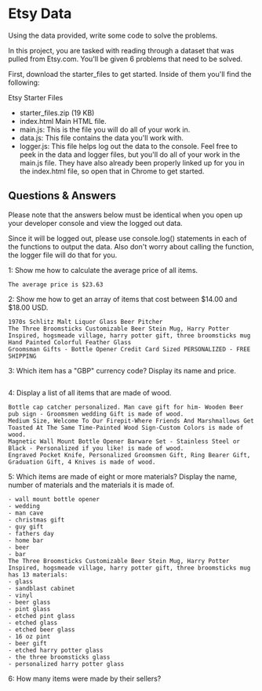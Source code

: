 # Etsy Data
Using the data provided, write some code to solve the problems.

In this project, you are tasked with reading through a dataset that was pulled from Etsy.com. You'll be given 6 problems that need to be solved.

First, download the starter_files to get started. Inside of them you'll find the following:

Etsy Starter Files
- starter_files.zip (19 KB)
- index.html Main HTML file.
- main.js: This is the file you will do all of your work in.
- data.js: This file contains the data you'll work with.
- logger.js: This file helps log out the data to the console.
Feel free to peek in the data and logger files, but you'll do all of your work in the main.js file. They have also already been properly linked up for you in the index.html file, so open that in Chrome to get started.

## Questions & Answers  

Please note that the answers below must be identical when you open up your developer console and view the logged out data.

Since it will be logged out, please use console.log() statements in each of the functions to output the data. Also don't worry about calling the function, the logger file will do that for you.

1: Show me how to calculate the average price of all items.

```The average price is $23.63```

2: Show me how to get an array of items that cost between $14.00 and $18.00 USD.

```1970s Coors Banquet Glass Beer Pitcher
1970s Schlitz Malt Liquor Glass Beer Pitcher
The Three Broomsticks Customizable Beer Stein Mug, Harry Potter Inspired, hogsmeade village, harry potter gift, three broomsticks mug
Hand Painted Colorful Feather Glass
Groomsman Gifts - Bottle Opener Credit Card Sized PERSONALIZED - FREE SHIPPING
```

3: Which item has a "GBP" currency code? Display its name and price.

```1970s Schlitz Malt Liquor Glass Beer Pitcher costs 18 pounds.
```

4: Display a list of all items that are made of wood.

```SALE Mid Century Siesta Ware White Mug with Anchor - Set of 3 is made of wood.
Bottle cap catcher personalized. Man cave gift for him- Wooden Beer pub sign - Groomsmen wedding Gift is made of wood.
Medium Size, Welcome To Our Firepit-Where Friends And Marshmallows Get Toasted At The Same Time-Painted Wood Sign-Custom Colors is made of wood.
Magnetic Wall Mount Bottle Opener Barware Set - Stainless Steel or Black - Personalized if you like! is made of wood.
Engraved Pocket Knife, Personalized Groomsmen Gift, Ring Bearer Gift, Graduation Gift, 4 Knives is made of wood.
```

5: Which items are made of eight or more materials? Display the name, number of materials and the materials it is made of.

```Qty of 2 Groomsmen Gift - Stainless Steel Personalized Bottle Opener - NO Capcatcher has 9 materials:
- wall mount bottle opener
- wedding
- man cave
- christmas gift
- guy gift
- fathers day
- home bar
- beer
- bar
The Three Broomsticks Customizable Beer Stein Mug, Harry Potter Inspired, hogsmeade village, harry potter gift, three broomsticks mug has 13 materials:
- glass
- sandblast cabinet
- vinyl
- beer glass
- pint glass
- etched pint glass
- etched glass
- etched beer glass
- 16 oz pint
- beer gift
- etched harry potter glass
- the three broomsticks glass
- personalized harry potter glass
```

6: How many items were made by their sellers?

```18 items were made by their sellers.
```
